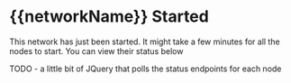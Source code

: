 
# {{networkName}} Started

This network has just been started. It might take a few minutes for 
  all the nodes to start. You can view their status below 
  
TODO - a little bit of JQuery that polls the status endpoints for each node
            

